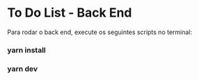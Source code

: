 # To Do List - Back End

Para rodar o back end, execute os seguintes scripts no terminal:

### yarn install
### yarn dev